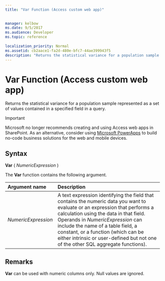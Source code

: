 ```yaml
---
title: "Var Function (Access custom web app)"
 
 
manager: kelbow
ms.date: 9/5/2017
ms.audience: Developer
ms.topic: reference
  
localization_priority: Normal
ms.assetid: cb2aace1-fa2d-480e-bfc7-44ae399943f5
description: "Returns the statistical variance for a population sample represented as a set of values contained in a specified field in a query."
---
```


# Var Function (Access custom web app)

Returns the statistical variance for a population sample represented as a set of values contained in a specified field in a query.
  
> [!IMPORTANT]
> Microsoft no longer recommends creating and using Access web apps in SharePoint. As an alternative, consider using [Microsoft PowerApps](https://powerapps.microsoft.com/en-us/) to build no-code business solutions for the web and mobile devices. 
  
## Syntax

 **Var** (  *NumericExpression*  ) 
  
The **Var** function contains the following argument. 
  
|**Argument name**|**Description**|
|:-----|:-----|
| *NumericExpression*  <br/> |A text expression identifying the field that contains the numeric data you want to evaluate or an expression that performs a calculation using the data in that field. Operands in  *NumericExpression*  can include the name of a table field, a constant, or a function (which can be either intrinsic or user-defined but not one of the other SQL aggregate functions).  <br/> |
   
## Remarks

 **Var** can be used with numeric columns only. Null values are ignored. 
  

